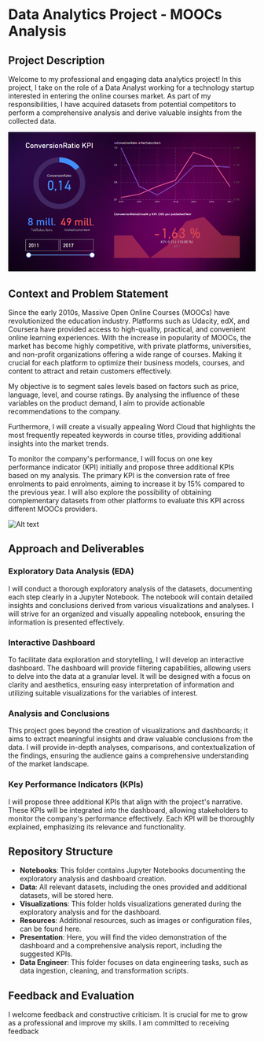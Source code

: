 # Data Analytics Project - MOOCs Analysis

## Project Description

Welcome to my professional and engaging data analytics project! In this project, I take on the role of a Data Analyst working for a technology startup interested in entering the online courses market. As part of my responsibilities, I have acquired datasets from potential competitors to perform a comprehensive analysis and derive valuable insights from the collected data.

![Alt text](./Resources/image.png)

## Context and Problem Statement

Since the early 2010s, Massive Open Online Courses (MOOCs) have revolutionized the education industry. Platforms such as Udacity, edX, and Coursera have provided access to high-quality, practical, and convenient online learning experiences. With the increase in popularity of MOOCs, the market has become highly competitive, with private platforms, universities, and non-profit organizations offering a wide range of courses. Making it crucial for each platform to optimize their business models, courses, and content to attract and retain customers effectively.

My objective is to segment sales levels based on factors such as price, language, level, and course ratings. By analysing the influence of these variables on the product demand, I aim to provide actionable recommendations to the company.

Furthermore, I will create a visually appealing Word Cloud that highlights the most frequently repeated keywords in course titles, providing additional insights into the market trends.

To monitor the company's performance, I will focus on one key performance indicator (KPI) initially and propose three additional KPIs based on my analysis. The primary KPI is the conversion rate of free enrolments to paid enrolments, aiming to increase it by 15% compared to the previous year. I will also explore the possibility of obtaining complementary datasets from other platforms to evaluate this KPI across different MOOCs providers.

![Alt text](image-1.png)

## Approach and Deliverables

### Exploratory Data Analysis (EDA)

I will conduct a thorough exploratory analysis of the datasets, documenting each step clearly in a Jupyter Notebook. The notebook will contain detailed insights and conclusions derived from various visualizations and analyses. I will strive for an organized and visually appealing notebook, ensuring the information is presented effectively.

### Interactive Dashboard

To facilitate data exploration and storytelling, I will develop an interactive dashboard. The dashboard will provide filtering capabilities, allowing users to delve into the data at a granular level. It will be designed with a focus on clarity and aesthetics, ensuring easy interpretation of information and utilizing suitable visualizations for the variables of interest.

### Analysis and Conclusions

This project goes beyond the creation of visualizations and dashboards; it aims to extract meaningful insights and draw valuable conclusions from the data. I will provide in-depth analyses, comparisons, and contextualization of the findings, ensuring the audience gains a comprehensive understanding of the market landscape.

### Key Performance Indicators (KPIs)

I will propose three additional KPIs that align with the project's narrative. These KPIs will be integrated into the dashboard, allowing stakeholders to monitor the company's performance effectively. Each KPI will be thoroughly explained, emphasizing its relevance and functionality.

## Repository Structure

- **Notebooks**: This folder contains Jupyter Notebooks documenting the exploratory analysis and dashboard creation.
- **Data**: All relevant datasets, including the ones provided and additional datasets, will be stored here.
- **Visualizations**: This folder holds visualizations generated during the exploratory analysis and for the dashboard.
- **Resources**: Additional resources, such as images or configuration files, can be found here.
- **Presentation**: Here, you will find the video demonstration of the dashboard and a comprehensive analysis report, including the suggested KPIs.
- **Data Engineer**: This folder focuses on data engineering tasks, such as data ingestion, cleaning, and transformation scripts.

## Feedback and Evaluation

I welcome feedback and constructive criticism. It is crucial for me to grow as a professional and improve my skills. I am committed to receiving feedback